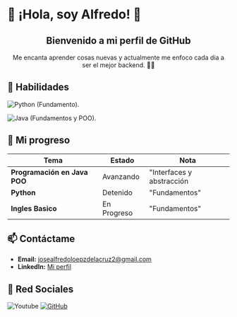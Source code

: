 # 👋 ¡Hola, soy Alfredo! 👻

<div align="center">
  <h2>Bienvenido a mi perfil de GitHub</h2>
  <p>Me encanta aprender cosas nuevas y actualmente me enfoco cada dia a ser el mejor backend. 🎨✨</p>
</div>

## 🌟 Habilidades
![Python](https://img.shields.io/badge/Python-3776AB?style=for-the-badge&logo=python&logoColor=white) 
(Fundamento).

![Java](https://img.shields.io/badge/Java-ED8B00?style=for-the-badge&logo=java&logoColor=white) 
(Fundamentos y POO).

## 📅 Mi progreso
| Tema                       | Estado       | Nota                          |
|----------------------------|--------------|-------------------------------|
| **Programación en Java POO**   | Avanzando    |  "Interfaces y abstracción  |
| **Python**                 | Detenido     |       "Fundamentos"           |
| **Ingles Basico**          |   En Progreso    |          "Fundamentos"        |

## 📫 Contáctame
- **Email:** [josealfredoloepzdelacruz2@gmail.com](mailto:josealfredoloepzdelacruz2@gmail.com)
- **LinkedIn:** [Mi perfil](https://www.linkedin.com/José-Alfredo-López-De-La-Cruz/)

## 🤳 Red Sociales
![Youtube](https://img.shields.io/youtube/channel/subscribers/UC_4tAABjsiIy2iQ4IQfV_Yw?style=social&logoSize=auto&link=https%3A%2F%2Fwww.youtube.com%2F%40alfredopro202)
[![GitHub](https://img.shields.io/badge/GitHub-100000?style=for-the-badge&logo=github&logoColor=white)](https://github.com/AlfreGood20)

>
